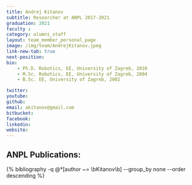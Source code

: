 ```yaml
---
title: Andrej Kitanov
subtitle: Researcher at ANPL 2017-2021
graduation: 2021
faculty : 
category: alumni_staff
layout: team_member_personal_page
image: /img/team/AndrejKitanov.jpeg
link-new-tab: true
next-position: 
bio:
    - Ph.D. Robotics, EE, University of Zagreb, 2010
    - M.Sc. Robotics, EE, University of Zagreb, 2004
    - B.Sc. EE, University of Zagreb, 2002

twitter: 
youtube: 
github: 
email: akitanov@gmail.com
bitbucket: 
facebook: 
linkedin: 
website:
---
```


## ANPL Publications:

{% bibliography -q @*[author ~= \bKitanov\b] --group_by none --order descending %}
